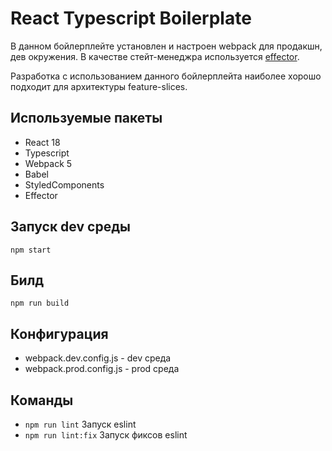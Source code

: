 # React Typescript Boilerplate 

В данном бойлерплейте установлен и настроен webpack для продакшн, дев окружения. В качестве стейт-менеджра используется [effector](http://effector.dev). 

Разработка с использованием данного бойлерплейта наиболее хорошо подходит для архитектуры feature-slices. 

## Используемые пакеты

- React 18
- Typescript 
- Webpack 5
- Babel  
- StyledComponents 
- Effector 

## Запуск dev среды 

`npm start`

## Билд

`npm run build`

## Конфигурация

- webpack.dev.config.js - dev среда
- webpack.prod.config.js - prod среда

## Команды 

- `npm run lint` Запуск eslint 
- `npm run lint:fix` Запуск фиксов eslint 

